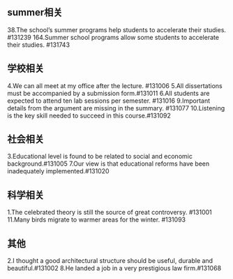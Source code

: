 ## summer相关
38.The school’s summer programs help students to accelerate their studies. #131239
164.Summer school programs allow some students to accelerate their studies. #131743
## 学校相关
4.We can all meet at my office after the lecture. #131006
5.All dissertations must be accompanied by a submission form.#131011
6.All students are expected to attend ten lab sessions per semester. #131016
9.Important details from the argument are missing in the summary. #131077
10.Listening is the key skill needed to succeed in this course.#131092
## 社会相关
3.Educational level is found to be related to social and economic background.#131005
7.Our view is that educational reforms have been inadequately implemented.#131020
## 科学相关
1.The celebrated theory is still the source of great controversy. #131001
11.Many birds migrate to warmer areas for the winter. #131093
## 其他
2.I thought a good architectural structure should be useful, durable and beautiful.#131002
8.He landed a job in a very prestigious law firm.#131068
